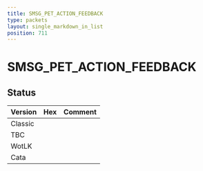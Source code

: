 ```yaml
---
title: SMSG_PET_ACTION_FEEDBACK
type: packets
layout: single_markdown_in_list
position: 711
---
```


# SMSG_PET_ACTION_FEEDBACK

## Status

Version | Hex | Comment
---------- | ---------- | ---------- 
Classic |  |  
TBC |  |  
WotLK |  |  
Cata |  |  

